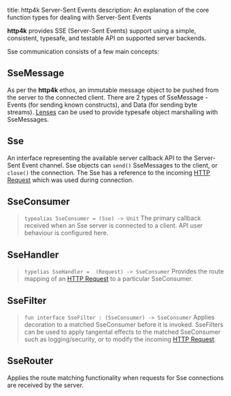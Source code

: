 title: http4k Server-Sent Events
description: An explanation of the core function types for dealing with Server-Sent Events

**http4k** provides SSE (Server-Sent Events) support using a simple, consistent, typesafe, and testable API on supported server backends.

Sse communication consists of a few main concepts:

## SseMessage
As per the **http4k** ethos, an immutable message object to be pushed from the server to the connected client. There are 2 types of SseMessage - Events (for sending known constructs), and Data (for sending byte streams). [Lenses](/concepts/lens) can be used to provide typesafe object marshalling with SseMessages. 

## Sse
An interface representing the available server callback API to the Server-Sent Event channel. Sse objects can `send()` SseMessages to the client, or `close()` the connection. The Sse has a reference to the incoming [HTTP Request](/concepts/HTTP#HttpMessage) which was used during connection.

## SseConsumer
> `typealias SseConsumer = (Sse) -> Unit`
The primary callback received when an Sse server is connected to a client. API user behaviour is configured here.

## SseHandler
> `typelias SseHandler =  (Request) -> SseConsumer`
Provides the route mapping of an [HTTP Request](/concepts/HTTP#HttpMessage) to a particular SseConsumer.

## SseFilter
> `fun interface SseFilter : (SseConsumer) -> SseConsumer`
Applies decoration to a matched SseConsumer before it is invoked. SseFilters can be used to apply tangental effects to the matched SseConsumer such as logging/security, or to modify the incoming [HTTP Request](/concepts/HTTP#HttpMessage).

## SseRouter
Applies the route matching functionality when requests for Sse connections are received by the server.
